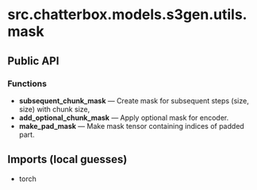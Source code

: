 # src.chatterbox.models.s3gen.utils.mask

## Public API


### Functions
- **subsequent_chunk_mask** — Create mask for subsequent steps (size, size) with chunk size,
- **add_optional_chunk_mask** — Apply optional mask for encoder.
- **make_pad_mask** — Make mask tensor containing indices of padded part.

## Imports (local guesses)
- torch